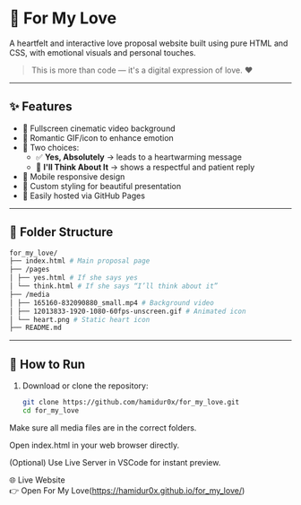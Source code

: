 # 💌 For My Love

A heartfelt and interactive love proposal website built using pure HTML and CSS, with emotional visuals and personal touches.

> This is more than code — it's a digital expression of love. ❤️

---

## ✨ Features

- 🎥 Fullscreen cinematic video background
- 💖 Romantic GIF/icon to enhance emotion
- 💬 Two choices:
  - ✅ **Yes, Absolutely** → leads to a heartwarming message
  - 💭 **I'll Think About It** → shows a respectful and patient reply
- 📱 Mobile responsive design
- 🌈 Custom styling for beautiful presentation
- 🚀 Easily hosted via GitHub Pages

---

## 📁 Folder Structure
```bash
for_my_love/
├── index.html # Main proposal page
├── /pages
│ ├── yes.html # If she says yes
│ └── think.html # If she says “I’ll think about it”
├── /media
│ ├── 165160-832090880_small.mp4 # Background video
│ ├── 12013833-1920-1080-60fps-unscreen.gif # Animated icon
│ └── heart.png # Static heart icon
├── README.md
```

---

## 🚀 How to Run

1. Download or clone the repository:
   ```bash
   git clone https://github.com/hamidur0x/for_my_love.git
   cd for_my_love
Make sure all media files are in the correct folders.

Open index.html in your web browser directly.

(Optional) Use Live Server in VSCode for instant preview.

🌐 Live Website <br>
👉 Open For My Love(https://hamidur0x.github.io/for_my_love/)

